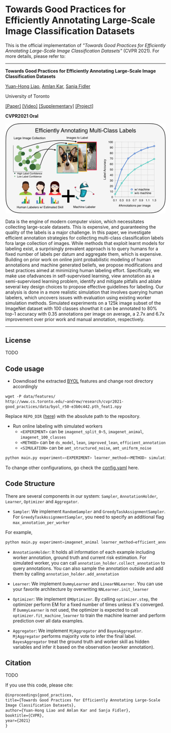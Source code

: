 # Towards Good Practices for Efficiently Annotating Large-Scale Image Classification Datasets

This is the official implementation of *"Towards Good Practices for Efficiently Annotating Large-Scale Image Classification Datasets"* (CVPR 2021).
For more details, please refer to:
----------------------- ------------------------------------
**Towards Good Practices for Efficiently Annotating Large-Scale Image Classification Datasets**

[Yuan-Hong Liao](https://andrewliao11.github.io), [Amlan Kar](https://amlankar.github.io), [Sanja Fidler](http://www.cs.utoronto.ca/~fidler/)

University of Toronto 

[[Paper]]() [[Video]]() [[Supplementary]]() [[Project]]()

**CVPR2021 Oral**

![](assets/teaser.png)

Data  is  the  engine  of  modern  computer  vision,  which necessitates collecting large-scale datasets. This is expensive, and guaranteeing the quality of the labels is a major challenge. In this paper, we investigate efficient annotation strategies for collecting multi-class classification labels fora  large  collection  of  images. While  methods  that  exploit learnt  models  for  labeling  exist,  a  surprisingly  prevalent approach is to query humans for a fixed number of labels per datum and aggregate them, which is expensive. Building  on  prior  work  on  online  joint  probabilistic  modeling of  human  annotations  and  machine  generated  beliefs,  we propose  modifications  and  best  practices  aimed  at  minimizing human labeling effort. Specifically, we make use ofadvances in self-supervised learning, view annotation as a semi-supervised learning problem, identify and mitigate pitfalls and ablate several key design choices to propose effective guidelines for labeling. Our analysis is done in a more realistic simulation that involves querying human labelers, which uncovers issues with evaluation using existing worker simulation methods. Simulated experiments on a 125k image subset of the ImageNet dataset with 100 classes showthat it can be annotated to 80% top-1 accuracy with 0.35 annotations per image on average, a 2.7x and 6.7x improvement over prior work and manual annotation, respectively.

----------------------- ------------------------------------


## License
TODO


## Code usage

- Downdload the extracted [BYOL](https://papers.nips.cc/paper/2020/file/f3ada80d5c4ee70142b17b8192b2958e-Paper.pdf) features and change root directory accordingly
```
wget -P data/features/ http://www.cs.toronto.edu/~andrew/research/cvpr2021-good_practices/data/byol_r50-e3b0c442.pth_feat1.npy 
```

Replace `REPO_DIR` ([here]()) with the absolute path to the repository.


- Run online labeling with simulated workers
  - `<EXPERIMENT>` can be `imagenet_split_0~5`, `imagenet_animal`, `imagenet_100_classes`
  - `<METHOD>` can be `ds_model`, `lean`, `improved_lean`, `efficient_annotation`
  - `<SIMULATION>` can be `amt_structured_noise`, `amt_uniform_noise`
```python
python main.py experiment=<EXPERIMENT> learner_method=<METHOD> simulation <SIMULATION>
```
To change other configurations, go check the [config.yaml](https://github.com/fidler-lab/efficient-annotation-cookbook/blob/master/online_label/config/config.yaml) here.

## Code Structure
There are several components in our system: `Sampler`, `AnnotationHolder`, `Learner`, `Optimizer` and `Aggregator`.

- `Sampler`: We implement `RandomSampler` and `GreedyTaskAssignmentSampler`. For `GreedyTaskAssignmentSampler`, you need to specify an additional flag `max_annotation_per_worker`

For example, 
```python
python main.py experiment=imagenet_animal learner_method=efficient_annotation simulation=amt_structured_noise sampler.algo=greedy_task_assignment sampler.max_annotation_per_worker=2000
```

- `AnnotationHolder`: It holds all information of each example including worker annotation, ground truth and current risk estimation. For simulated worker, you can call `annotation_holder.collect_annotation` to query annotations. You can also sample the annotation outside and add them by calling `annotation_holder.add_annotation`

- `Learner`: We implement `DummyLearner` and `LinearNNLearner`. You can use your favorite architecture by overwriting `NNLearner.init_learner`

- `Optimizer`: We implement `EMOptimizer`. By calling `optimizer.step`, the optimizer perform EM for a fixed number of times unless it's converged. If `DummyLearner` is not used, the optimizer is expected to call `optimizer.fit_machine_learner` to train the machine learner and perform prediction over all data examples.

- `Aggregator`: We implement `MjAggregator` and `BayesAggregator`. `MjAggregator` performs majority vote to infer the final label. `BayesAggregator` treat the ground truth and worker skill as hidden variables and infer it based on the observation (worker annotation).


## Citation
TODO

If you use this code, please cite:

    @inproceedings{good_practices,
    title={Towards Good Practices for Efficiently Annotating Large-Scale Image Classification Datasets},
    author={Yuan-Hong Liao and Amlan Kar and Sanja Fidler},
    booktitle={CVPR},
    year={2021}
    }

